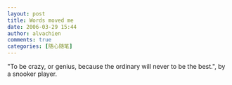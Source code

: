 ```yaml
---
layout: post
title: Words moved me
date: 2006-03-29 15:44
author: alvachien
comments: true
categories: [随心随笔]
---
```

<div>"To be crazy, or genius, because the ordinary will never to be the best.", by a snooker player.</div>
